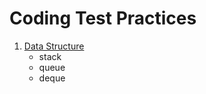 # Coding Test Practices

1. [Data Structure](Datastructure/README.md)
    - stack
    - queue
    - deque
